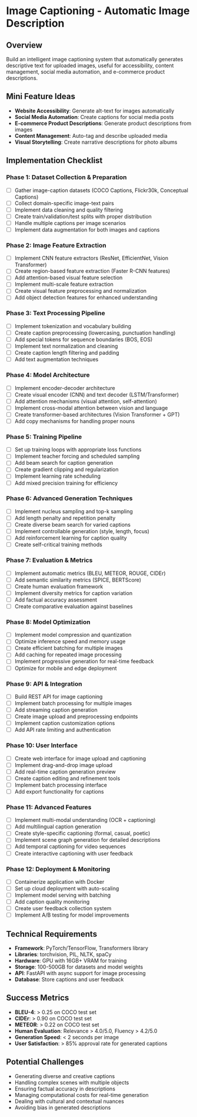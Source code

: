 # Image Captioning - Automatic Image Description

## Overview
Build an intelligent image captioning system that automatically generates descriptive text for uploaded images, useful for accessibility, content management, social media automation, and e-commerce product descriptions.

## Mini Feature Ideas
- **Website Accessibility**: Generate alt-text for images automatically
- **Social Media Automation**: Create captions for social media posts
- **E-commerce Product Descriptions**: Generate product descriptions from images
- **Content Management**: Auto-tag and describe uploaded media
- **Visual Storytelling**: Create narrative descriptions for photo albums

## Implementation Checklist

### Phase 1: Dataset Collection & Preparation
- [ ] Gather image-caption datasets (COCO Captions, Flickr30k, Conceptual Captions)
- [ ] Collect domain-specific image-text pairs
- [ ] Implement data cleaning and quality filtering
- [ ] Create train/validation/test splits with proper distribution
- [ ] Handle multiple captions per image scenarios
- [ ] Implement data augmentation for both images and captions

### Phase 2: Image Feature Extraction
- [ ] Implement CNN feature extractors (ResNet, EfficientNet, Vision Transformer)
- [ ] Create region-based feature extraction (Faster R-CNN features)
- [ ] Add attention-based visual feature selection
- [ ] Implement multi-scale feature extraction
- [ ] Create visual feature preprocessing and normalization
- [ ] Add object detection features for enhanced understanding

### Phase 3: Text Processing Pipeline
- [ ] Implement tokenization and vocabulary building
- [ ] Create caption preprocessing (lowercasing, punctuation handling)
- [ ] Add special tokens for sequence boundaries (BOS, EOS)
- [ ] Implement text normalization and cleaning
- [ ] Create caption length filtering and padding
- [ ] Add text augmentation techniques

### Phase 4: Model Architecture
- [ ] Implement encoder-decoder architecture
- [ ] Create visual encoder (CNN) and text decoder (LSTM/Transformer)
- [ ] Add attention mechanisms (visual attention, self-attention)
- [ ] Implement cross-modal attention between vision and language
- [ ] Create transformer-based architectures (Vision Transformer + GPT)
- [ ] Add copy mechanisms for handling proper nouns

### Phase 5: Training Pipeline
- [ ] Set up training loops with appropriate loss functions
- [ ] Implement teacher forcing and scheduled sampling
- [ ] Add beam search for caption generation
- [ ] Create gradient clipping and regularization
- [ ] Implement learning rate scheduling
- [ ] Add mixed precision training for efficiency

### Phase 6: Advanced Generation Techniques
- [ ] Implement nucleus sampling and top-k sampling
- [ ] Add length penalty and repetition penalty
- [ ] Create diverse beam search for varied captions
- [ ] Implement controllable generation (style, length, focus)
- [ ] Add reinforcement learning for caption quality
- [ ] Create self-critical training methods

### Phase 7: Evaluation & Metrics
- [ ] Implement automatic metrics (BLEU, METEOR, ROUGE, CIDEr)
- [ ] Add semantic similarity metrics (SPICE, BERTScore)
- [ ] Create human evaluation framework
- [ ] Implement diversity metrics for caption variation
- [ ] Add factual accuracy assessment
- [ ] Create comparative evaluation against baselines

### Phase 8: Model Optimization
- [ ] Implement model compression and quantization
- [ ] Optimize inference speed and memory usage
- [ ] Create efficient batching for multiple images
- [ ] Add caching for repeated image processing
- [ ] Implement progressive generation for real-time feedback
- [ ] Optimize for mobile and edge deployment

### Phase 9: API & Integration
- [ ] Build REST API for image captioning
- [ ] Implement batch processing for multiple images
- [ ] Add streaming caption generation
- [ ] Create image upload and preprocessing endpoints
- [ ] Implement caption customization options
- [ ] Add API rate limiting and authentication

### Phase 10: User Interface
- [ ] Create web interface for image upload and captioning
- [ ] Implement drag-and-drop image upload
- [ ] Add real-time caption generation preview
- [ ] Create caption editing and refinement tools
- [ ] Implement batch processing interface
- [ ] Add export functionality for captions

### Phase 11: Advanced Features
- [ ] Implement multi-modal understanding (OCR + captioning)
- [ ] Add multilingual caption generation
- [ ] Create style-specific captioning (formal, casual, poetic)
- [ ] Implement scene graph generation for detailed descriptions
- [ ] Add temporal captioning for video sequences
- [ ] Create interactive captioning with user feedback

### Phase 12: Deployment & Monitoring
- [ ] Containerize application with Docker
- [ ] Set up cloud deployment with auto-scaling
- [ ] Implement model serving with batching
- [ ] Add caption quality monitoring
- [ ] Create user feedback collection system
- [ ] Implement A/B testing for model improvements

## Technical Requirements
- **Framework**: PyTorch/TensorFlow, Transformers library
- **Libraries**: torchvision, PIL, NLTK, spaCy
- **Hardware**: GPU with 16GB+ VRAM for training
- **Storage**: 100-500GB for datasets and model weights
- **API**: FastAPI with async support for image processing
- **Database**: Store captions and user feedback

## Success Metrics
- **BLEU-4**: > 0.25 on COCO test set
- **CIDEr**: > 0.90 on COCO test set
- **METEOR**: > 0.22 on COCO test set
- **Human Evaluation**: Relevance > 4.0/5.0, Fluency > 4.2/5.0
- **Generation Speed**: < 2 seconds per image
- **User Satisfaction**: > 85% approval rate for generated captions

## Potential Challenges
- Generating diverse and creative captions
- Handling complex scenes with multiple objects
- Ensuring factual accuracy in descriptions
- Managing computational costs for real-time generation
- Dealing with cultural and contextual nuances
- Avoiding bias in generated descriptions
